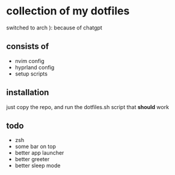 # collection of my dotfiles

switched to arch ):
because of chatgpt

## consists of
- nvim config
- hyprland config
- setup scripts

## installation
just copy the repo, and run the dotfiles.sh script
that **should** work

## todo
- zsh
- some bar on top
- better app launcher
- better greeter
- better sleep mode
